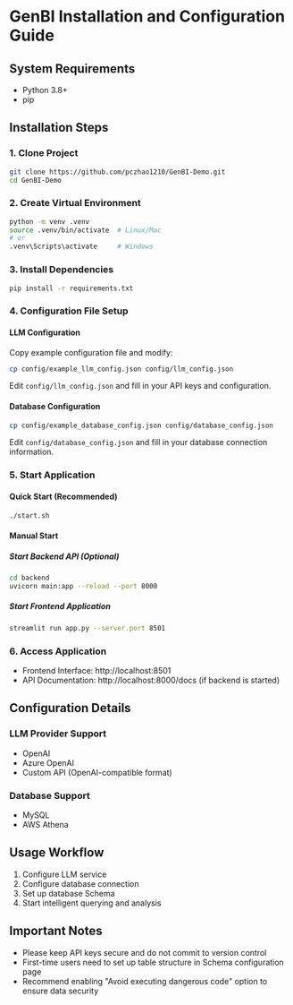 # GenBI Installation and Configuration Guide

## System Requirements

- Python 3.8+
- pip

## Installation Steps

### 1. Clone Project

```bash
git clone https://github.com/pczhao1210/GenBI-Demo.git
cd GenBI-Demo
```

### 2. Create Virtual Environment

```bash
python -m venv .venv
source .venv/bin/activate  # Linux/Mac
# or
.venv\Scripts\activate     # Windows
```

### 3. Install Dependencies

```bash
pip install -r requirements.txt
```

### 4. Configuration File Setup

#### LLM Configuration
Copy example configuration file and modify:
```bash
cp config/example_llm_config.json config/llm_config.json
```

Edit `config/llm_config.json` and fill in your API keys and configuration.

#### Database Configuration
```bash
cp config/example_database_config.json config/database_config.json
```

Edit `config/database_config.json` and fill in your database connection information.

### 5. Start Application

#### Quick Start (Recommended)
```bash
./start.sh
```

#### Manual Start

##### Start Backend API (Optional)
```bash
cd backend
uvicorn main:app --reload --port 8000
```

##### Start Frontend Application
```bash
streamlit run app.py --server.port 8501
```

### 6. Access Application

- Frontend Interface: http://localhost:8501
- API Documentation: http://localhost:8000/docs (if backend is started)

## Configuration Details

### LLM Provider Support
- OpenAI
- Azure OpenAI
- Custom API (OpenAI-compatible format)

### Database Support
- MySQL
- AWS Athena

## Usage Workflow

1. Configure LLM service
2. Configure database connection
3. Set up database Schema
4. Start intelligent querying and analysis

## Important Notes

- Please keep API keys secure and do not commit to version control
- First-time users need to set up table structure in Schema configuration page
- Recommend enabling "Avoid executing dangerous code" option to ensure data security